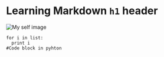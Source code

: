 # Learning Markdown `h1` header 
![My self image](https://github.com/Exp-Communicate-Using-Markdown-Cohort-1/series-communicate-using-markdown-KSoham2100/assets/127087106/50d4099b-1698-4ae3-9547-de74554c20e9)
```
for i in list:
  print i
#Code block in pyhton
```
